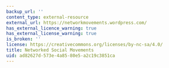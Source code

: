 ```yaml
---
backup_url: ''
content_type: external-resource
external_url: https://networkmovements.wordpress.com/
has_external_licence_warning: true
has_external_license_warning: true
is_broken: ''
license: https://creativecommons.org/licenses/by-nc-sa/4.0/
title: Networked Social Movements
uid: ad82627d-573e-4a85-80e5-a2c19c3851ca
---
```

